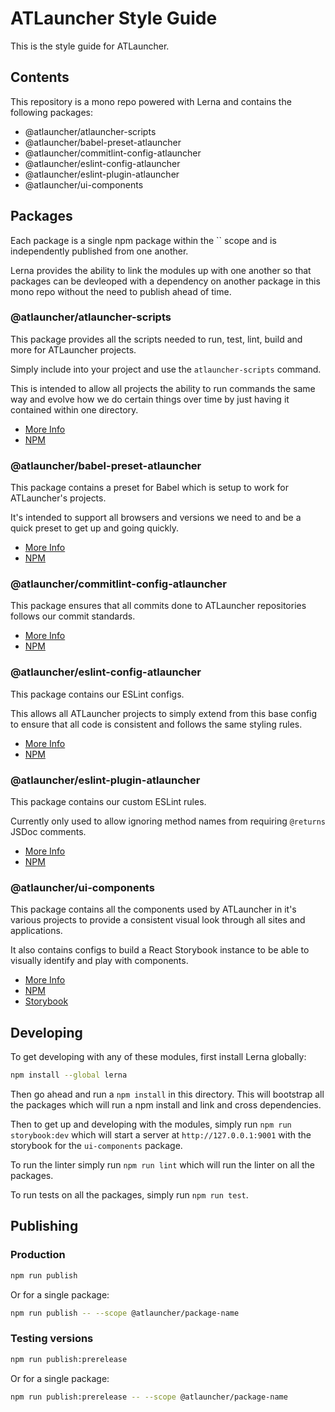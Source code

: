 # ATLauncher Style Guide

This is the style guide for ATLauncher.

## Contents

This repository is a mono repo powered with Lerna and contains the following packages:

  * @atlauncher/atlauncher-scripts
  * @atlauncher/babel-preset-atlauncher
  * @atlauncher/commitlint-config-atlauncher
  * @atlauncher/eslint-config-atlauncher
  * @atlauncher/eslint-plugin-atlauncher
  * @atlauncher/ui-components

## Packages

Each package is a single npm package within the `` scope and is independently published
from one another.

Lerna provides the ability to link the modules up with one another so that packages can be devleoped
with a dependency on another package in this mono repo without the need to publish ahead of time.

### @atlauncher/atlauncher-scripts

This package provides all the scripts needed to run, test, lint, build and more for ATLauncher
projects.

Simply include into your project and use the `atlauncher-scripts` command.

This is intended to allow all projects the ability to run commands the same way and evolve how we
do certain things over time by just having it contained within one directory.

* [More Info](https://github.com/ATLauncher/style-guide/blob/master/atlauncher-scripts/README.md)
* [NPM](https://www.npmjs.com/package/@atlauncher/atlauncher-scripts)

### @atlauncher/babel-preset-atlauncher

This package contains a preset for Babel which is setup to work for ATLauncher's projects.

It's intended to support all browsers and versions we need to and be a quick preset to get up and
going quickly.

* [More Info](https://github.com/ATLauncher/style-guide/blob/master/babel-present-atlauncher/README.md)
* [NPM](https://www.npmjs.com/package/@atlauncher/babel-present-atlauncher)

### @atlauncher/commitlint-config-atlauncher

This package ensures that all commits done to ATLauncher repositories follows our commit standards.

* [More Info](https://github.com/ATLauncher/style-guide/blob/master/commitlint-config-atlauncher/README.md)
* [NPM](https://www.npmjs.com/package/@atlauncher/commitlint-config-atlauncher)

### @atlauncher/eslint-config-atlauncher

This package contains our ESLint configs.

This allows all ATLauncher projects to simply extend from this base config to ensure that all code
is consistent and follows the same styling rules.

* [More Info](https://github.com/ATLauncher/style-guide/blob/master/eslint-config-atlauncher/README.md)
* [NPM](https://www.npmjs.com/package/@atlauncher/eslint-config-atlauncher)

### @atlauncher/eslint-plugin-atlauncher

This package contains our custom ESLint rules.

Currently only used to allow ignoring method names from requiring `@returns` JSDoc comments.

* [More Info](https://github.com/ATLauncher/style-guide/blob/master/eslint-plugin-atlauncher/README.md)
* [NPM](https://www.npmjs.com/package/@atlauncher/eslint-plugin-atlauncher)

### @atlauncher/ui-components

This package contains all the components used by ATLauncher in it's various projects to provide a
consistent visual look through all sites and applications.

It also contains configs to build a React Storybook instance to be able to visually identify and
play with components.

* [More Info](https://github.com/ATLauncher/style-guide/blob/master/ui-components/README.md)
* [NPM](https://www.npmjs.com/package/@atlauncher/ui-components)
* [Storybook](https://atlauncher.github.io/style-guide/)

## Developing

To get developing with any of these modules, first install Lerna globally:

```bash
npm install --global lerna
```

Then go ahead and run a `npm install` in this directory. This will bootstrap all the packages which
will run a npm install and link and cross dependencies.

Then to get up and developing with the modules, simply run `npm run storybook:dev` which will start
a server at `http://127.0.0.1:9001` with the storybook for the `ui-components` package.

To run the linter simply run `npm run lint` which will run the linter on all the packages.

To run tests on all the packages, simply run `npm run test`.

## Publishing

### Production

```bash
npm run publish
```

Or for a single package:

```bash
npm run publish -- --scope @atlauncher/package-name
```

### Testing versions

```bash
npm run publish:prerelease
```

Or for a single package:

```bash
npm run publish:prerelease -- --scope @atlauncher/package-name
```
